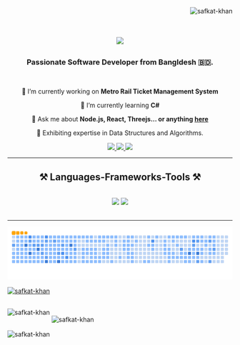 <p align="right"> <img src="https://komarev.com/ghpvc/?username=safkat-khan&label=Profile%20views&color=0e75b6&style=flat" alt="safkat-khan" /> </p>


<h1 align="center">
    <img src="https://readme-typing-svg.herokuapp.com/?font=Righteous&size=35&center=true&vCenter=true&width=500&height=70&duration=4000&lines=Hi+There!+👋;+I'm+Safkat+Khan;" />
</h1>

<h3 align="center">Passionate Software Developer from Bangldesh 🇧🇩.</h3>

<br/>

<div align="center">
 
 🔭 I’m currently working on **Metro Rail Ticket Management System**
 
 🌱 I’m currently learning **C#**

 💬 Ask me about **Node.js, React, Threejs... or anything [here](https://github.com/Safkat-Khan/Safkat-Khan/issues)**

 🚀 Exhibiting expertise in Data Structures and Algorithms.


 </div>
 
<div align="center"> 
  <a href="mailto:Safkatkhan420@gmail.com">
    <img src="https://img.shields.io/badge/Gmail-333333?style=for-the-badge&logo=gmail&logoColor=red" />
  </a>
  <a href="https://www.linkedin.com/in/safkat-khan-20a2aa244/" target="_blank">
    <img src="https://img.shields.io/badge/LinkedIn-0077B5?style=for-the-badge&logo=linkedin&logoColor=white" target="_blank" />
  </a>
  <a href="https://github.com/Safkat-Khan" target="_blank">
     <img src="https://img.shields.io/badge/Portfolio-FF5722?style=for-the-badge&logo=todoist&logoColor=white" target="_blank" /> 
     <!-- sqlite, safari, google-chrome are other good icon options -->
  </a>
</div>

 <hr/>
 
<h2 align="center">⚒️ Languages-Frameworks-Tools ⚒️</h2>
<br/>
<div align="center">
    <img src="https://skillicons.dev/icons?i=react,bootstrap,html,css,vscode,github,figma,tailwind,git,vite" />
    <img src="https://skillicons.dev/icons?i=nodejs,c,cpp,java,python,javascript,typescript,express,firebase,mongodb,nextjs,mysql,threejs" /><br>
</div>

<br/>
<hr/>

![snake gif](https://github.com/Safkat-Khan/Safkat-Khan/blob/output/github-contribution-grid-snake.gif)


<p align="left"> <a href="https://github.com/ryo-ma/github-profile-trophy"><img src="https://github-profile-trophy.vercel.app/?username=safkat-khan&theme=flat" alt="safkat-khan" /></a> </p>

<p></br><img align="left" src="https://github-readme-stats.vercel.app/api/top-langs?username=safkat-khan&show_icons=true&locale=en&layout=compact" alt="safkat-khan" /></p>
<p>&nbsp;<img align="center" src="https://github-readme-stats.vercel.app/api?username=safkat-khan&show_icons=true&locale=en" alt="safkat-khan" /></p>
<p><img align="center" src="https://github-readme-streak-stats.herokuapp.com?user=safkat-khan&theme=gruvbox" alt="safkat-khan" /></p>
</body>
</html>


